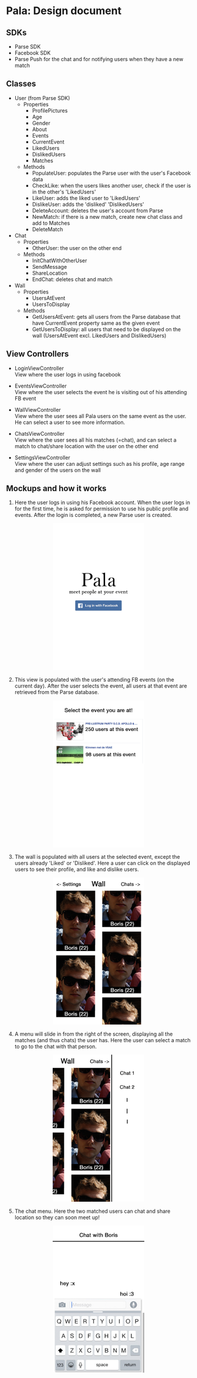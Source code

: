 # Pala: Design document

## SDKs
* Parse SDK
* Facebook SDK
* Parse Push for the chat and for notifying users when they have a new match 


## Classes
* User (from Parse SDK)
	* Properties
		- ProfilePictures
		- Age
		- Gender
		- About
		- Events
		- CurrentEvent
		- LikedUsers		
		- DislikedUsers
		- Matches
	* Methods
		- PopulateUser: populates the Parse user with the user's Facebook data
		- CheckLike: when the users likes another user, check if the user is in the other's 'LikedUsers'
		- LikeUser: adds the liked user to 'LikedUsers'
		- DislikeUser: adds the 'disliked' 'DislikedUsers'
		- DeleteAccount: deletes the user's account from Parse
		- NewMatch: if there is a new match, create new chat class and add to Matches
		- DeleteMatch
* Chat
	* Properties
		- OtherUser: the user on the other end
	* Methods
		- InitChatWithOtherUser
		- SendMessage
		- ShareLocation
		- EndChat: deletes chat and match	
* Wall
	* Properties
		- UsersAtEvent
		- UsersToDisplay
	* Methods
		- GetUsersAtEvent: gets all users from the Parse database that have CurrentEvent property same as the given event
		- GetUsersToDisplay: all users that need to be displayed on the wall (UsersAtEvent excl. LikedUsers and DislikedUsers)
		
		

## View Controllers
- LoginViewController  
	View where the user logs in using facebook

- EventsViewController  
	View where the user selects the event he is visiting out of his attending FB event

- WallViewController  
	View where the user sees all Pala users on the same event as the user. He can select a user to see more information.

- ChatsViewController  
	View where the user sees all his matches (=chat), and can select a match to chat/share location with the user on the other end

- SettingsViewController  
	View where the user can adjust settings such as his profile, age range and gender of the users on the wall

## Mockups and how it works
 1. Here the user logs in using his Facebook account. When the user logs in for the first time, he is asked for permission to use his public profile and events. After the login is completed, a new Parse user is created.

<div style="text-align:center"><img src="https://github.com/bjvanlinschoten/EventDateApp/blob/master/docs/LoginScreen.jpg" width="250"></div>

 2. This view is populated with the user's attending FB events (on the current day). After the user selects the event, all users at that event are retrieved from the Parse database. 

<div style="text-align:center"><img src="https://github.com/bjvanlinschoten/EventDateApp/blob/master/docs/EventSelect.jpg" width="250"></div>

 3. The wall is populated with all users at the selected event, except the users already 'Liked' or 'Disliked'. Here a user can click on the displayed users to see their profile, and like and dislike users.

<div style="text-align:center"><img src="https://github.com/bjvanlinschoten/EventDateApp/blob/master/docs/WallScreen.jpg" width="250"></div>

 4. A menu will slide in from the right of the screen, displaying all the matches (and thus chats) the user has. Here the user can select a match to go to the chat with that person.

<div style="text-align:center"><img src="https://github.com/bjvanlinschoten/EventDateApp/blob/master/docs/ChatScreen.jpg" width="250"></div>

 5. The chat menu. Here the two matched users can chat and share location so they can soon meet up!

<div style="text-align:center"><img src="https://github.com/bjvanlinschoten/EventDateApp/blob/master/docs/InChatScreen.jpg" width="250"></div>